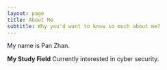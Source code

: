 ```yaml
---
layout: page
title: About Me
subtitle: Why you'd want to know so much about me?
---
```


My name is Pan Zhan. 

**My Study Field**
Currently interested in cyber security.
